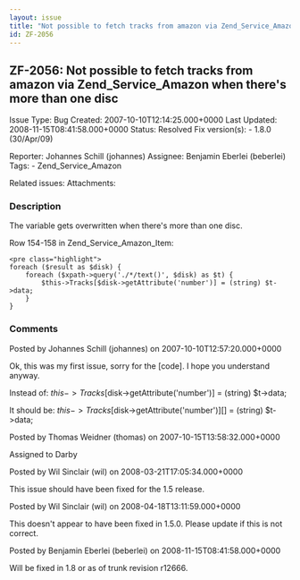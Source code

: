 ```yaml
---
layout: issue
title: "Not possible to fetch tracks from amazon via Zend_Service_Amazon when there's more than one disc"
id: ZF-2056
---
```


ZF-2056: Not possible to fetch tracks from amazon via Zend\_Service\_Amazon when there's more than one disc
-----------------------------------------------------------------------------------------------------------

 Issue Type: Bug Created: 2007-10-10T12:14:25.000+0000 Last Updated: 2008-11-15T08:41:58.000+0000 Status: Resolved Fix version(s): - 1.8.0 (30/Apr/09)
 
 Reporter:  Johannes Schill (johannes)  Assignee:  Benjamin Eberlei (beberlei)  Tags: - Zend\_Service\_Amazon
 
 Related issues: 
 Attachments: 
### Description

The variable gets overwritten when there's more than one disc.

Row 154-158 in Zend\_Service\_Amazon\_Item:

 
    <pre class="highlight">
    foreach ($result as $disk) {
        foreach ($xpath->query('./*/text()', $disk) as $t) {
            $this->Tracks[$disk->getAttribute('number')] = (string) $t->data;
        }
    }


 

 

### Comments

Posted by Johannes Schill (johannes) on 2007-10-10T12:57:20.000+0000

Ok, this was my first issue, sorry for the [code]. I hope you understand anyway.

Instead of: $this->Tracks[$disk->getAttribute('number')] = (string) $t->data;

It should be: $this->Tracks[$disk->getAttribute('number')][] = (string) $t->data;

 

 

Posted by Thomas Weidner (thomas) on 2007-10-15T13:58:32.000+0000

Assigned to Darby

 

 

Posted by Wil Sinclair (wil) on 2008-03-21T17:05:34.000+0000

This issue should have been fixed for the 1.5 release.

 

 

Posted by Wil Sinclair (wil) on 2008-04-18T13:11:59.000+0000

This doesn't appear to have been fixed in 1.5.0. Please update if this is not correct.

 

 

Posted by Benjamin Eberlei (beberlei) on 2008-11-15T08:41:58.000+0000

Will be fixed in 1.8 or as of trunk revision r12666.

 

 